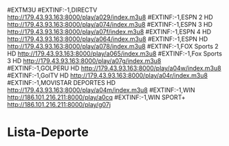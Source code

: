 #EXTM3U
#EXTINF:-1,DIRECTV
http://179.43.93.163:8000/play/a029/index.m3u8
#EXTINF:-1,ESPN 2 HD
http://179.43.93.163:8000/play/a074/index.m3u8
#EXTINF:-1,ESPN 3 HD
http://179.43.93.163:8000/play/a07f/index.m3u8
#EXTINF:-1,ESPN 4 HD
http://179.43.93.163:8000/play/a064/index.m3u8
#EXTINF:-1,ESPN HD
http://179.43.93.163:8000/play/a078/index.m3u8
#EXTINF:-1,FOX Sports 2 HD
http://179.43.93.163:8000/play/a065/index.m3u8
#EXTINF:-1,Fox Sports 3 HD
http://179.43.93.163:8000/play/a07g/index.m3u8
#EXTINF:-1,GOLPERU HD
http://179.43.93.163:8000/play/a04w/index.m3u8
#EXTINF:-1,GolTV HD
http://179.43.93.163:8000/play/a04r/index.m3u8
#EXTINF:-1,MOVISTAR DEPORTES HD
http://179.43.93.163:8000/play/a04m/index.m3u8
#EXTINF:-1,WIN http://186.101.216.211:8000/play/a0cq 
#EXTINF:-1,WIN SPORT+ http://186.101.216.211:8000/play/g07j 
# Lista-Deporte
